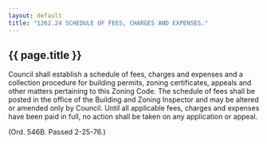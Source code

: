 ```yaml
---
layout: default 
title: "1262.24 SCHEDULE OF FEES, CHARGES AND EXPENSES."
---
```


{{ page.title }}
----------------

Council shall establish a schedule of fees, charges and expenses and a
collection procedure for building permits, zoning certificates, appeals
and other matters pertaining to this Zoning Code. The schedule of fees
shall be posted in the office of the Building and Zoning Inspector and
may be altered or amended only by Council. Until all applicable fees,
charges and expenses have been paid in full, no action shall be taken on
any application or appeal.

(Ord. 546B. Passed 2-25-76.)
